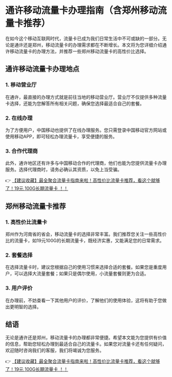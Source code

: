 # 通许移动流量卡办理指南（含郑州移动流量卡推荐）

在如今这个移动互联网时代，流量卡已成为我们日常生活中不可或缺的一部分。无论是通许还是郑州，移动流量卡的办理需求都在不断增长。本文将为您详细介绍通许移动流量卡的办理方法，并推荐一些郑州移动流量卡的高性价比选择。

## 通许移动流量卡办理地点

### 1. 移动营业厅
在通许，最直接的办理方式就是前往当地的移动营业厅。营业厅不仅提供多种流量卡选择，还能为您解答所有相关问题，确保您选择最适合自己的套餐。

### 2. 在线办理
为了方便用户，中国移动也提供了在线办理服务。您只需登录中国移动官方网站或使用移动APP，即可轻松办理流量卡，享受便捷的服务。

### 3. 合作代理商
此外，通许地区还有许多与中国移动合作的代理商，他们也能为您提供流量卡办理服务。选择代理商时，请务必确认其资质，以免上当受骗。

👉 [【建议收藏】最全聚合流量卡指南来啦！高性价比流量卡推荐，看这个就够了！19元 100G长期流量卡 ！！](https://bit.ly/Liuliangka)

## 郑州移动流量卡推荐

### 1. 高性价比流量卡
郑州作为河南省的省会，移动流量卡的选择非常丰富。我们推荐您关注一些高性价比的流量卡，如19元100G的长期流量卡，既经济实惠，又能满足您的日常需求。

### 2. 套餐选择
在选择流量卡时，建议您根据自己的使用习惯来选择合适的套餐。如果您是重度用户，可以选择大流量套餐；如果只是偶尔使用，小流量套餐则更为合适。

### 3. 用户评价
在办理前，不妨查看一下其他用户的评价，了解他们的使用体验，这将有助于您做出更明智的选择。

## 结语

无论是通许还是郑州，移动流量卡的办理都非常便捷。希望本文能为您提供有价值的信息，帮助您轻松办理到最适合自己的流量卡。如果您对流量卡还有任何疑问，欢迎随时咨询我们的客服，我们将竭诚为您服务。

👉 [【建议收藏】最全聚合流量卡指南来啦！高性价比流量卡推荐，看这个就够了！19元 100G长期流量卡 ！！](https://bit.ly/Liuliangka)
